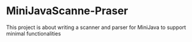 # MiniJavaScanne-Praser
This project is about writing a scanner and parser for MiniJava to support minimal functionalities

